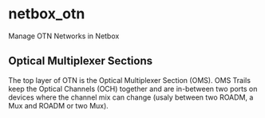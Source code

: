 # netbox_otn
Manage OTN Networks in Netbox

## Optical Multiplexer Sections
The top layer of OTN is the Optical Multiplexer Section (OMS). OMS Trails keep the Optical Channels (OCH) together and are in-between two ports on devices where the channel mix can change (usaly between two ROADM, a Mux and ROADM or two Mux).


